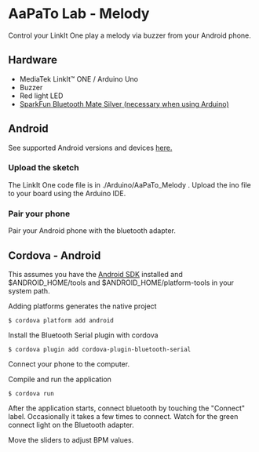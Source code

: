 # AaPaTo Lab - Melody

Control your LinkIt One play a melody via buzzer from your Android phone.

## Hardware

 * MediaTek LinkIt™ ONE / Arduino Uno
 * Buzzer
 * Red light LED
 * [SparkFun Bluetooth Mate Silver (necessary when using Arduino)](https://www.sparkfun.com/products/10393)
 
## Android

See supported Android versions and devices [here.](https://github.com/don/BluetoothSerial)

### Upload the sketch

The LinkIt One code file is in ./Arduino/AaPaTo_Melody .
Upload the ino file to your board using the Arduino IDE.

### Pair your phone

Pair your Android phone with the bluetooth adapter.

## Cordova - Android

This assumes you have the [Android SDK](http://developer.android.com/sdk/index.html) installed and $ANDROID_HOME/tools and $ANDROID_HOME/platform-tools in your system path.

Adding platforms generates the native project

    $ cordova platform add android
    
Install the Bluetooth Serial plugin with cordova

    $ cordova plugin add cordova-plugin-bluetooth-serial

Connect your phone to the computer.

Compile and run the application

    $ cordova run
    
After the application starts, connect bluetooth by touching the "Connect" label. Occasionally it takes a few times to connect. Watch for the green connect light on the Bluetooth adapter. 

Move the sliders to adjust BPM values.


